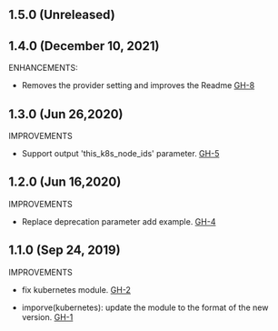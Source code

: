 ## 1.5.0 (Unreleased)
## 1.4.0 (December 10, 2021)

ENHANCEMENTS:

- Removes the provider setting and improves the Readme [GH-8](https://github.com/terraform-alicloud-modules/terraform-alicloud-kubernetes/pull/8)

## 1.3.0 (Jun 26,2020)

IMPROVEMENTS

- Support output 'this_k8s_node_ids' parameter. [GH-5]( https://github.com/terraform-alicloud-modules/terraform-alicloud-kubernetes/pull/5)

## 1.2.0 (Jun 16,2020)

IMPROVEMENTS

- Replace deprecation parameter add example. [GH-4]( https://github.com/terraform-alicloud-modules/terraform-alicloud-kubernetes/pull/4)

## 1.1.0 (Sep 24, 2019)

IMPROVEMENTS

- fix kubernetes module. [GH-2]( https://github.com/terraform-alicloud-modules/terraform-alicloud-kubernetes/pull/2)

- imporve(kubernetes): update the module to the format of the new version. [GH-1]( https://github.com/terraform-alicloud-modules/terraform-alicloud-kubernetes/pull/1)
